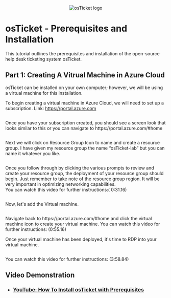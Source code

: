 <p align="center">
<img src="https://d1ka0itfguscri.cloudfront.net/r5Jl/2023/04/13/00/48/c0fIcJVa79u/preview.jpg" alt="osTicket logo"/>
</p>

<h1>osTicket - Prerequisites and Installation</h1>
This tutorial outlines the prerequisites and installation of the open-source help desk ticketing system osTicket. 

<h2>Part 1: Creating A Vitrual Machine in Azure Cloud</h2>
osTicket can be installed on your own computer; however, we will be using a virtual machine for this installation.

To begin creating a virtual machine in Azure Cloud, we will need to set up a subscription. 
Link:   https://portal.azure.com
<p algin = center>
<img src="#" alt=""/>
</p>
Once you have your subscription created, you should see a screen look that looks similar to this or  you can navigate to  https://portal.azure.com/#home
<p algin = center>
<img src="#" alt=""/>
</p>

Next we will click on Resource Group Icon to name and create a resource group. I have given my resource group the name “osTicket-lab” but you can name it whatever you like.
<p algin = center>
<img src="#" alt=""/>
</p>

Once you follow through by clicking the various prompts to review and create your resource group, the deployment of your resource group should begin. Just remember to take note of the resource group region. It will be very important in optimizing networking capabilities. <br>
You can watch this video for further instructions:( 0:31.16)
<p algin = center>
<img src="#" alt=""/>
</p>
Now, let's add the Virtual machine.

<p algin = center>
<img src="#" alt=""/>
</p>
Navigate back to  https://portal.azure.com/#home and click the virtual machine icon to create your virtual machine. You can watch this video for further instructions: (0:55.16)


Once your virtual machine has been deployed, it's time to RDP into your virtual machine.
<p algin = center>
<img src="#" alt=""/>
</p>
You can watch this video for further instructions: (3:58.84)





<br />



<h2>Video Demonstration</h2>

- ### [YouTube: How To Install osTicket with Prerequisites](https://youtu.be/3EPa4qw4P1k)

<br />

